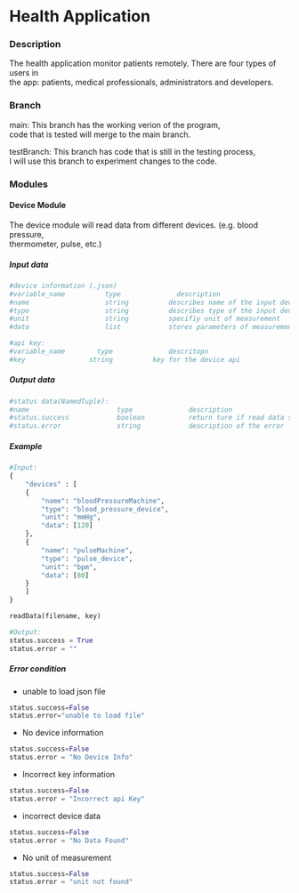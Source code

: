 # Health Application

### Description

The health application monitor patients remotely. There are four types of users in <br />
the app: patients, medical professionals, administrators and developers. <br />



### Branch

main: This branch has the working verion of the program, <br />
code that is tested will merge to the main branch. <br />

testBranch: This branch has code that is still in the testing process, <br />
I will use this branch to experiment changes to the code. <br />

### Modules

#### Device Module

The device module will read data from different devices. (e.g. blood pressure, <br />
thermometer, pulse, etc.) 

##### Input data
```python
#device information (.json) 
#variable_name          type              description
#name           		string      	describes name of the input device
#type     				string      	describes type of the input device
#unit					string			specifiy unit of measurement
#data           		list        	stores parameters of measurements

#api key:
#variable_name        type              descritopn
#key         		string          key for the device api
```
##### Output data
```python
#status data(NamedTuple):
#name                      type              description 
#status.success            boolean           return ture if read data successfully otherwise return false
#status.error              string            description of the error
```

##### Example
```python
#Input:
{
	"devices" : [
	{
		"name": "bloodPressureMachine",
		"type": "blood_pressure_device",
		"unit": "mmHg",
		"data": [120]
	},
	{
		"name": "pulseMachine",
		"type": "pulse_device",
		"unit": "bpm",
		"data": [80]
	}
	]
}

readData(filename, key)

#Output:
status.success = True
status.error = "" 
```

##### Error condition
- unable to load json file
```python
status.success=False
status.error="unable to load file"
```
- No device information
```python
status.success=False
status.error = "No Device Info"
```
- Incorrect key information
```python
status.success=False
status.error = "Incorrect api Key"
```
- incorrect device data
```python
status.success=False
status.error = "No Data Found"
```
- No unit of measurement
```python
status.success=False
status.error = "unit not found"
```
